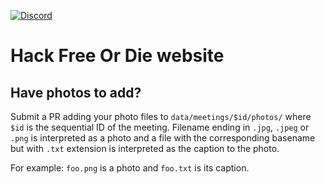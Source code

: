 [![Discord][discord-badge]][discord-url]

[discord-badge]: https://img.shields.io/discord/940290830067961928?label=discord&logo=discord&style=for-the-badge
[discord-url]: https://discord.gg/NsEwkfCHgv

Hack Free Or Die website
========================

Have photos to add?
-------------------

Submit a PR adding your photo files to `data/meetings/$id/photos/` where `$id`
is the sequential ID of the meeting. Filename ending in `.jpg`, `.jpeg` or
`.png` is interpreted as a photo and a file with the corresponding basename but
with `.txt` extension is interpreted as the caption to the photo.

For example: `foo.png` is a photo and `foo.txt` is its caption.
